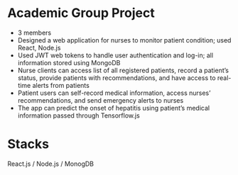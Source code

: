 # Academic Group Project
- 3 members
- Designed a web application for nurses to monitor patient condition; used React, Node.js
- Used JWT web tokens to handle user authentication and log-in; all information stored using MongoDB
- Nurse clients can access list of all registered patients, record a patient’s status, provide patients with recommendations, and have access to real-time alerts from patients
- Patient users can self-record medical information, access nurses’ recommendations, and send emergency alerts to nurses
- The app can predict the onset of hepatitis using patient’s medical information passed through Tensorflow.js

# Stacks
React.js / Node.js / MonogDB

